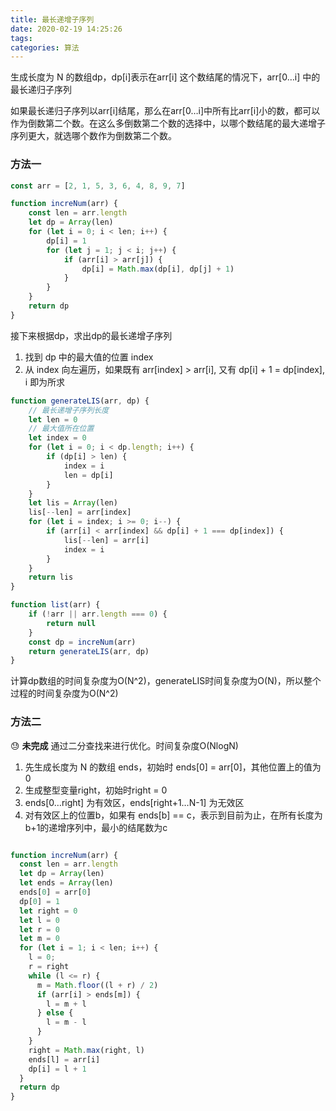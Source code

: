 ```yaml
---
title: 最长递增子序列
date: 2020-02-19 14:25:26
tags:
categories: 算法
---
```


生成长度为 N 的数组dp，dp[i]表示在arr[i] 这个数结尾的情况下，arr[0…i] 中的最长递归子序列

如果最长递归子序列以arr[i]结尾，那么在arr[0…i]中所有比arr[i]小的数，都可以作为倒数第二个数。在这么多倒数第二个数的选择中，以哪个数结尾的最大递增子序列更大，就选哪个数作为倒数第二个数。

<!-- more -->

### 方法一

``` js
const arr = [2, 1, 5, 3, 6, 4, 8, 9, 7]

function increNum(arr) {
    const len = arr.length
    let dp = Array(len)
    for (let i = 0; i < len; i++) {
        dp[i] = 1
        for (let j = 1; j < i; j++) {
            if (arr[i] > arr[j]) {
                dp[i] = Math.max(dp[i], dp[j] + 1)
            }
        }
    }
    return dp
}
```

接下来根据dp，求出dp的最长递增子序列

1. 找到 dp 中的最大值的位置 index
2. 从 index 向左遍历，如果既有 arr[index] > arr[i], 又有 dp[i] + 1 = dp[index], i 即为所求

``` js
function generateLIS(arr, dp) {
    // 最长递增子序列长度
    let len = 0
    // 最大值所在位置
    let index = 0
    for (let i = 0; i < dp.length; i++) {
        if (dp[i] > len) {
            index = i
            len = dp[i]
        }
    }
    let lis = Array(len)
    lis[--len] = arr[index]
    for (let i = index; i >= 0; i--) {
        if (arr[i] < arr[index] && dp[i] + 1 === dp[index]) {
            lis[--len] = arr[i]
            index = i
        }
    }
    return lis
}

function list(arr) {
    if (!arr || arr.length === 0) {
        return null
    }
    const dp = increNum(arr)
    return generateLIS(arr, dp)
}
```

计算dp数组的时间复杂度为O(N^2)，generateLIS时间复杂度为O(N)，所以整个过程的时间复杂度为O(N^2)

### 方法二
😓 **未完成**
通过二分查找来进行优化。时间复杂度O(NlogN)

1. 先生成长度为 N 的数组 ends，初始时 ends[0] = arr[0]，其他位置上的值为 0
2. 生成整型变量right，初始时right = 0
3. ends[0…right] 为有效区，ends[right+1…N-1] 为无效区
4. 对有效区上的位置b，如果有 ends[b] == c，表示到目前为止，在所有长度为b+1的递增序列中，最小的结尾数为c

```js

function increNum(arr) {
  const len = arr.length
  let dp = Array(len)
  let ends = Array(len)
  ends[0] = arr[0]
  dp[0] = 1
  let right = 0
  let l = 0
  let r = 0
  let m = 0
  for (let i = 1; i < len; i++) {
    l = 0;
    r = right
    while (l <= r) {
      m = Math.floor((l + r) / 2)
      if (arr[i] > ends[m]) {
        l = m + l
      } else {
        l = m - l
      }
    }
    right = Math.max(right, l)
    ends[l] = arr[i]
    dp[i] = l + 1
  }
  return dp
}
```